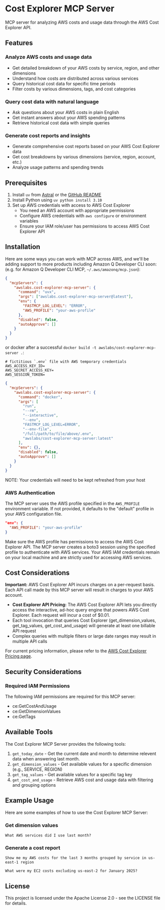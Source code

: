 # Cost Explorer MCP Server

MCP server for analyzing AWS costs and usage data through the AWS Cost Explorer API.

## Features

### Analyze AWS costs and usage data

- Get detailed breakdown of your AWS costs by service, region, and other dimensions
- Understand how costs are distributed across various services
- Query historical cost data for specific time periods
- Filter costs by various dimensions, tags, and cost categories

### Query cost data with natural language

- Ask questions about your AWS costs in plain English
- Get instant answers about your AWS spending patterns
- Retrieve historical cost data with simple queries

### Generate cost reports and insights

- Generate comprehensive cost reports based on your AWS Cost Explorer data
- Get cost breakdowns by various dimensions (service, region, account, etc.)
- Analyze usage patterns and spending trends

## Prerequisites

1. Install `uv` from [Astral](https://docs.astral.sh/uv/getting-started/installation/) or the [GitHub README](https://github.com/astral-sh/uv#installation)
2. Install Python using `uv python install 3.10`
3. Set up AWS credentials with access to AWS Cost Explorer
   - You need an AWS account with appropriate permissions
   - Configure AWS credentials with `aws configure` or environment variables
   - Ensure your IAM role/user has permissions to access AWS Cost Explorer API

## Installation

Here are some ways you can work with MCP across AWS, and we'll be adding support to more products including Amazon Q Developer CLI soon: (e.g. for Amazon Q Developer CLI MCP, `~/.aws/amazonq/mcp.json`):

```json
{
  "mcpServers": {
    "awslabs.cost-explorer-mcp-server": {
      "command": "uvx",
      "args": ["awslabs.cost-explorer-mcp-server@latest"],
      "env": {
        "FASTMCP_LOG_LEVEL": "ERROR",
        "AWS_PROFILE": "your-aws-profile"
      },
      "disabled": false,
      "autoApprove": []
    }
  }
}
```

or docker after a successful `docker build -t awslabs/cost-explorer-mcp-server .`:

```file
# fictitious `.env` file with AWS temporary credentials
AWS_ACCESS_KEY_ID=
AWS_SECRET_ACCESS_KEY=
AWS_SESSION_TOKEN=
```

```json
{
  "mcpServers": {
    "awslabs.cost-explorer-mcp-server": {
      "command": "docker",
      "args": [
        "run",
        "--rm",
        "--interactive",
        "--env",
        "FASTMCP_LOG_LEVEL=ERROR",
        "--env-file",
        "/full/path/to/file/above/.env",
        "awslabs/cost-explorer-mcp-server:latest"
      ],
      "env": {},
      "disabled": false,
      "autoApprove": []
    }
  }
}
```

NOTE: Your credentials will need to be kept refreshed from your host

### AWS Authentication

The MCP server uses the AWS profile specified in the `AWS_PROFILE` environment variable. If not provided, it defaults to the "default" profile in your AWS configuration file.

```json
"env": {
  "AWS_PROFILE": "your-aws-profile"
}
```

Make sure the AWS profile has permissions to access the AWS Cost Explorer API. The MCP server creates a boto3 session using the specified profile to authenticate with AWS services. Your AWS IAM credentials remain on your local machine and are strictly used for accessing AWS services.
## Cost Considerations

**Important:** AWS Cost Explorer API incurs charges on a per-request basis. Each API call made by this MCP server will result in charges to your AWS account.

- **Cost Explorer API Pricing:** The AWS Cost Explorer API lets you directly access the interactive, ad-hoc query engine that powers AWS Cost Explorer. Each request will incur a cost of $0.01.
- Each tool invocation that queries Cost Explorer (get_dimension_values, get_tag_values, get_cost_and_usage) will generate at least one billable API request
- Complex queries with multiple filters or large date ranges may result in multiple API calls

For current pricing information, please refer to the [AWS Cost Explorer Pricing page](https://aws.amazon.com/aws-cost-management/aws-cost-explorer/pricing/).


## Security Considerations

### Required IAM Permissions
The following IAM permissions are required for this MCP server:
- ce:GetCostAndUsage
- ce:GetDimensionValues
- ce:GetTags



## Available Tools

The Cost Explorer MCP Server provides the following tools:

1. `get_today_date` - Get the current date and month to determine relevent data when answering last month.
2. `get_dimension_values` - Get available values for a specific dimension (e.g., SERVICE, REGION)
3. `get_tag_values` - Get available values for a specific tag key
4. `get_cost_and_usage` - Retrieve AWS cost and usage data with filtering and grouping options

## Example Usage

Here are some examples of how to use the Cost Explorer MCP Server:


### Get dimension values

```
What AWS services did I use last month?
```

### Generate a cost report

```
Show me my AWS costs for the last 3 months grouped by service in us-east-1 region
```

```
What were my EC2 costs excluding us-east-2 for January 2025?
```

## License

This project is licensed under the Apache License 2.0 - see the LICENSE file for details.
